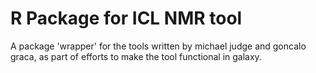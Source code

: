 # R Package for ICL NMR tool

A package 'wrapper' for the tools written by michael judge and goncalo graca, as part of efforts to make the tool functional in galaxy.